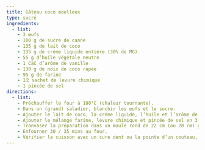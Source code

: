 ```yaml
---
title: Gâteau coco moelleux
type: sucré
ingredients:
  - list:
    - 3 œufs 
    - 100 g de sucre de canne
    - 135 g de lait de coco
    - 135 g de crème liquide entière (30% de MG)
    - 55 g d’huile végétale neutre
    - 1 CàC d’arôme de vanille
    - 130 g de noix de coco rapée
    - 95 g de farine
    - 1⁄2 sachet de levure chimique
    - 1 pincée de sel
directions:
  - list:
    - Préchauffer le four à 180°C (chaleur tournante).
    - Dans un (grand) saladier, blanchir les œufs et le sucre.    
    - Ajouter le lait de coco, la crème liquide, l’huile et l’arôme de vanille puis incorporer la noix de coco rapée en 3 fois.
    - Ajouter le mélange farine, levure chimique et pincée de sel en 3 fois et mélanger jusqu’à ce que la farine ne soit plus visible.
    - Tranvaser la préparation dans un moule rond de 22 cm (ou 20 cm) graissé ou chemisé de papier cuisson.
    - Enfourner 30 / 35 mins au four.
    - Vérifier la cuisson avec un cure dent ou la pointe d’un couteau, il doit ressortir sec.
---
```

